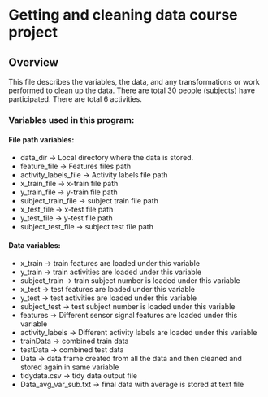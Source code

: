 # Getting and cleaning data course project
## Overview
This file describes the variables, the data, and any transformations or work performed to clean up the data.  There are total 30 people (subjects) have participated.  There are total 6 activities.

### Variables used in this program:
#### File path variables:
* data_dir -> Local directory where the data is stored.
* feature_file -> Features files path
* activity_labels_file -> Activity labels file path
* x_train_file -> x-train file path
* y_train_file -> y-train file path
* subject_train_file -> subject train file path
* x_test_file -> x-test file path
* y_test_file -> y-test file path
* subject_test_file -> subject test file path

#### Data variables:
* x_train -> train features are loaded under this variable
* y_train -> train activities are loaded under this variable
* subject_train -> train subject number is loaded under this variable
* x_test -> test features are loaded under this variable
* y_test -> test activities are loaded under this variable
* subject_test -> test subject number is loaded under this variable
* features -> Different sensor signal features are loaded under this variable
* activity_labels -> Different activity labels are loaded under this variable
* trainData -> combined train data
* testData -> combined test data
* Data -> data frame created from all the data and then cleaned and stored again in same variable
* tidydata.csv -> tidy data output file
* Data_avg_var_sub.txt -> final data with average is stored at text file
